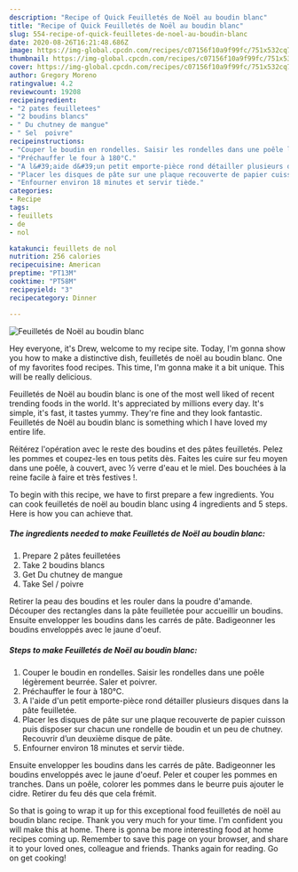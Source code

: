 ```yaml
---
description: "Recipe of Quick Feuilletés de Noël au boudin blanc"
title: "Recipe of Quick Feuilletés de Noël au boudin blanc"
slug: 554-recipe-of-quick-feuilletes-de-noel-au-boudin-blanc
date: 2020-08-26T16:21:48.686Z
image: https://img-global.cpcdn.com/recipes/c07156f10a9f99fc/751x532cq70/feuilletes-de-noel-au-boudin-blanc-photo-principale-de-la-recette.jpg
thumbnail: https://img-global.cpcdn.com/recipes/c07156f10a9f99fc/751x532cq70/feuilletes-de-noel-au-boudin-blanc-photo-principale-de-la-recette.jpg
cover: https://img-global.cpcdn.com/recipes/c07156f10a9f99fc/751x532cq70/feuilletes-de-noel-au-boudin-blanc-photo-principale-de-la-recette.jpg
author: Gregory Moreno
ratingvalue: 4.2
reviewcount: 19208
recipeingredient:
- "2 pates feuilletees"
- "2 boudins blancs"
- " Du chutney de mangue"
- " Sel  poivre"
recipeinstructions:
- "Couper le boudin en rondelles. Saisir les rondelles dans une poêle légèrement beurrée. Saler et poivrer."
- "Préchauffer le four à 180°C."
- "A l&#39;aide d&#39;un petit emporte-pièce rond détailler plusieurs disques dans la pâte feuilletée."
- "Placer les disques de pâte sur une plaque recouverte de papier cuisson puis disposer sur chacun une rondelle de boudin et un peu de chutney. Recouvrir d’un deuxième disque de pâte."
- "Enfourner environ 18 minutes et servir tiède."
categories:
- Recipe
tags:
- feuillets
- de
- nol

katakunci: feuillets de nol 
nutrition: 256 calories
recipecuisine: American
preptime: "PT13M"
cooktime: "PT58M"
recipeyield: "3"
recipecategory: Dinner

---
```



![Feuilletés de Noël au boudin blanc](https://img-global.cpcdn.com/recipes/c07156f10a9f99fc/751x532cq70/feuilletes-de-noel-au-boudin-blanc-photo-principale-de-la-recette.jpg)

Hey everyone, it's Drew, welcome to my recipe site. Today, I'm gonna show you how to make a distinctive dish, feuilletés de noël au boudin blanc. One of my favorites food recipes. This time, I'm gonna make it a bit unique. This will be really delicious.

Feuilletés de Noël au boudin blanc is one of the most well liked of recent trending foods in the world. It's appreciated by millions every day. It's simple, it's fast, it tastes yummy. They're fine and they look fantastic. Feuilletés de Noël au boudin blanc is something which I have loved my entire life.

Réitérez l&#39;opération avec le reste des boudins et des pâtes feuilletés. Pelez les pommes et coupez-les en tous petits dès. Faites les cuire sur feu moyen dans une poêle, à couvert, avec ½ verre d&#39;eau et le miel. Des bouchées à la reine facile à faire et très festives !.


To begin with this recipe, we have to first prepare a few ingredients. You can cook feuilletés de noël au boudin blanc using 4 ingredients and 5 steps. Here is how you can achieve that.

<!--inarticleads1-->

##### The ingredients needed to make Feuilletés de Noël au boudin blanc:

1. Prepare 2 pâtes feuilletées
1. Take 2 boudins blancs
1. Get  Du chutney de mangue
1. Take  Sel / poivre


Retirer la peau des boudins et les rouler dans la poudre d&#39;amande. Découper des rectangles dans la pâte feuilletée pour accueillir un boudins. Ensuite envelopper les boudins dans les carrés de pâte. Badigeonner les boudins enveloppés avec le jaune d&#39;oeuf. 

<!--inarticleads2-->

##### Steps to make Feuilletés de Noël au boudin blanc:

1. Couper le boudin en rondelles. Saisir les rondelles dans une poêle légèrement beurrée. Saler et poivrer.
1. Préchauffer le four à 180°C.
1. A l&#39;aide d&#39;un petit emporte-pièce rond détailler plusieurs disques dans la pâte feuilletée.
1. Placer les disques de pâte sur une plaque recouverte de papier cuisson puis disposer sur chacun une rondelle de boudin et un peu de chutney. Recouvrir d’un deuxième disque de pâte.
1. Enfourner environ 18 minutes et servir tiède.


Ensuite envelopper les boudins dans les carrés de pâte. Badigeonner les boudins enveloppés avec le jaune d&#39;oeuf. Peler et couper les pommes en tranches. Dans un poêle, colorer les pommes dans le beurre puis ajouter le cidre. Retirer du feu dés que cela frémit. 

So that is going to wrap it up for this exceptional food feuilletés de noël au boudin blanc recipe. Thank you very much for your time. I'm confident you will make this at home. There is gonna be more interesting food at home recipes coming up. Remember to save this page on your browser, and share it to your loved ones, colleague and friends. Thanks again for reading. Go on get cooking!
